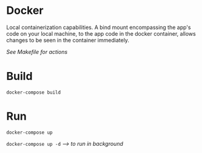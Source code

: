 # Docker

Local containerization capabilities.  A bind mount encompassing the app's code on your local machine, to the app code in the docker container, allows changes to be seen in the container immediately. 

*See Makefile for actions*

# Build

`docker-compose build`

# Run

`docker-compose up`

`docker-compose up -d` *--> to run in background*
